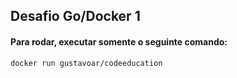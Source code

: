 ## Desafio Go/Docker 1

#### Para rodar, executar somente o seguinte comando:

`docker run gustavoar/codeeducation`